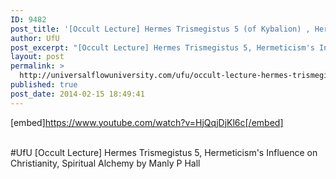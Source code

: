 ```yaml
---
ID: 9482
post_title: '[Occult Lecture] Hermes Trismegistus 5 (of Kybalion) , Hermeticism&#8217;s Influence on Christianity #UfU'
author: UfU
post_excerpt: "[Occult Lecture] Hermes Trismegistus 5, Hermeticism's Influence on Christianity, Spiritual Alchemy by Manly P Hall"
layout: post
permalink: >
  http://universalflowuniversity.com/ufu/occult-lecture-hermes-trismegistus-5-of-kybalion-hermeticisms-influence-on-christianity-ufu/
published: true
post_date: 2014-02-15 18:49:41
---
```

[embed]https://www.youtube.com/watch?v=HjQqjDjKl6c[/embed]</br></br>
<p>#UfU [Occult Lecture] Hermes Trismegistus 5, Hermeticism's Influence on Christianity, Spiritual Alchemy by Manly P Hall </p>